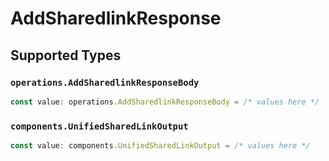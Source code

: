 # AddSharedlinkResponse


## Supported Types

### `operations.AddSharedlinkResponseBody`

```typescript
const value: operations.AddSharedlinkResponseBody = /* values here */
```

### `components.UnifiedSharedLinkOutput`

```typescript
const value: components.UnifiedSharedLinkOutput = /* values here */
```

